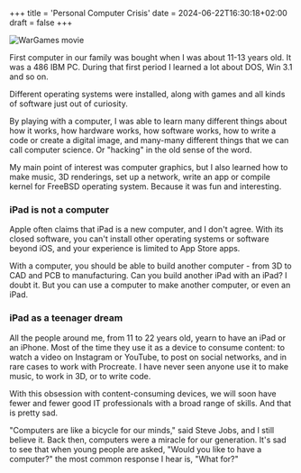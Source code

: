 +++
title = 'Personal Computer Crisis'
date = 2024-06-22T16:30:18+02:00
draft = false
+++

![WarGames movie](images/1.jpg)

First computer in our family was bought when I was about 11-13 years old. It was a 486 IBM PC. During that first period I learned a lot about DOS, Win 3.1 and so on.

Different operating systems were installed, along with games and all kinds of software just out of curiosity. 

By playing with a computer, I was able to learn many different things about how it works, how hardware works, how software works, how to write a code or create a digital image, and many-many different things that we can call computer science. Or "hacking" in the old sense of the word. 

My main point of interest was computer graphics, but I also learned how to make music, 3D renderings, set up a network, write an app or compile kernel for FreeBSD operating system. Because it was fun and interesting. 

### iPad is not a computer 

Apple often claims that iPad is a new computer, and I don't agree. With its closed software, you can't install other operating systems or software beyond iOS, and your experience is limited to App Store apps. 

With a computer, you should be able to build another computer - from 3D to CAD and PCB to manufacturing. Can you build another iPad with an iPad? I doubt it. But you can use a computer to make another computer, or even an iPad.

### iPad as a teenager dream

All the people around me, from 11 to 22 years old, yearn to have an iPad or an iPhone. Most of the time they use it as a device to consume content: to watch a video on Instagram or YouTube, to post on social networks, and in rare cases to work with Procreate. I have never seen anyone use it to make music, to work in 3D, or to write code. 

With this obsession with content-consuming devices, we will soon have fewer and fewer good IT professionals with a broad range of skills. And that is pretty sad. 

"Computers are like a bicycle for our minds," said Steve Jobs, and I still believe it. 
Back then, computers were a miracle for our generation. It's sad to see that when young people are asked, "Would you like to have a computer?" the most common response I hear is, "What for?"